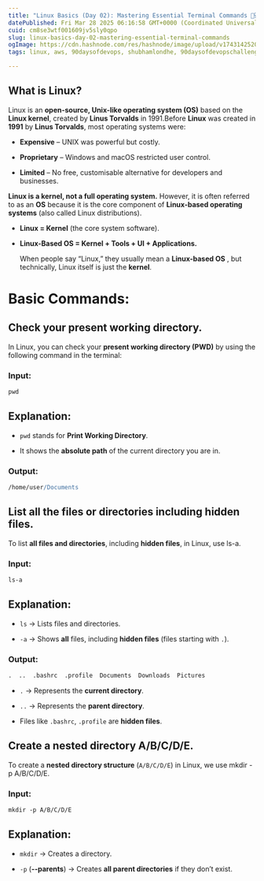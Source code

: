 ```yaml
---
title: "Linux Basics (Day 02): Mastering Essential Terminal Commands 🚀💻"
datePublished: Fri Mar 28 2025 06:16:58 GMT+0000 (Coordinated Universal Time)
cuid: cm8se3wtf001609jv5sly0qpo
slug: linux-basics-day-02-mastering-essential-terminal-commands
ogImage: https://cdn.hashnode.com/res/hashnode/image/upload/v1743142520075/5ce13d09-2f26-413d-a0dd-09b04a949358.png
tags: linux, aws, 90daysofdevops, shubhamlondhe, 90daysofdevopschallenge, tws

---
```


## What is Linux?

Linux is an **open-source, Unix-like operating system (OS)** based on the **Linux kernel**, created by **Linus Torvalds** in 1991.Before **Linux** was created in **1991** by **Linus Torvalds**, most operating systems were:

* **Expensive** – UNIX was powerful but costly.
    
* **Proprietary** – Windows and macOS restricted user control.
    
* **Limited** – No free, customisable alternative for developers and businesses.
    

**Linux is a kernel, not a full operating system.** However, it is often referred to as an **OS** because it is the core component of **Linux-based operating systems** (also called Linux distributions).

* **Linux = Kernel** (the core system software).
    
* **Linux-Based OS = Kernel + Tools + UI + Applications.**
    
    When people say “Linux,” they usually mean a **Linux-based OS** , but technically, Linux itself is just the **kernel**.
    

# Basic Commands:

## Check your present working directory.

In Linux, you can check your **present working directory (PWD)** by using the following command in the terminal:

### Input:

```apache
pwd
```

## Explanation:

* `pwd` stands for **Print Working Directory**.
    
* It shows the **absolute path** of the current directory you are in.
    

### Output:

```apache
/home/user/Documents
```

## List all the files or directories including hidden files.

To list **all files and directories**, including **hidden files**, in Linux, use ls-a.

### Input:

```apache
ls-a
```

## Explanation:

* `ls` → Lists files and directories.
    
* `-a` → Shows **all** files, including **hidden files** (files starting with `.`).
    

### Output:

```apache
.  ..  .bashrc  .profile  Documents  Downloads  Pictures
```

* `.` → Represents the **current directory**.
    
* `..` → Represents the **parent directory**.
    
* Files like `.bashrc`, `.profile` are **hidden files**.
    

## Create a nested directory A/B/C/D/E.

To create a **nested directory structure** (`A/B/C/D/E`) in Linux, we use mkdir -p A/B/C/D/E.

### Input:

```apache
mkdir -p A/B/C/D/E
```

## Explanation:

* `mkdir` → Creates a directory.
    
* `-p` (**\--parents**) → Creates **all parent directories** if they don’t exist.